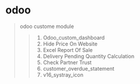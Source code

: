 # odoo
> odoo custome module
>> 1. Odoo_custom_dashboard
>> 2. Hide Price On Website
>> 3. Excel Report Of Sale
>> 4. Delivery Pending Quantity Calculation
>> 5. Check Partner Trust
>> 6. customer_overdue_statement
>> 7. v16_systray_icon